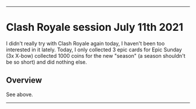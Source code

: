
***

# Clash Royale session July 11th 2021

I didn't really try with Clash Royale again today, I haven't been too interested in it lately. Today, I only collected 3 epic cards for Epic Sunday (3x X-bow) collected 1000 coins for the new "season" (a season shouldn't be so short) and did nothing else.

## Overview

See above.

***
